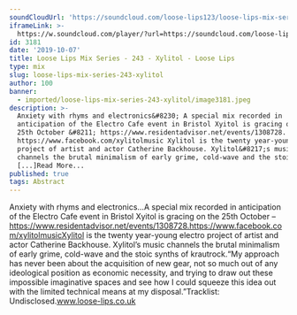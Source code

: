 ```yaml
---
soundCloudUrl: 'https://soundcloud.com/loose-lips123/loose-lips-mix-series-243-xylitol'
iframeLink: >-
  https://w.soundcloud.com/player/?url=https://soundcloud.com/loose-lips123/loose-lips-mix-series-243-xylitol&color=00aabb&auto_play=false&hide_related=false&show_comments=true&show_user=true&show_reposts=false
id: 3181
date: '2019-10-07'
title: Loose Lips Mix Series - 243 - Xylitol - Loose Lips
type: mix
slug: loose-lips-mix-series-243-xylitol
author: 100
banner:
  - imported/loose-lips-mix-series-243-xylitol/image3181.jpeg
description: >-
  Anxiety with rhyms and electronics&#8230; A special mix recorded in
  anticipation of the Electro Cafe event in Bristol Xyitol is gracing on the
  25th October &#8211; https://www.residentadvisor.net/events/1308728.
  https://www.facebook.com/xylitolmusic Xylitol is the twenty year-young electro
  project of artist and actor Catherine Backhouse. Xylitol&#8217;s music
  channels the brutal minimalism of early grime, cold-wave and the stoic synths
  [...]Read More...
published: true
tags: Abstract
---
```

Anxiety with rhyms and electronics…A special mix recorded in anticipation of the Electro Cafe event in Bristol Xyitol is gracing on the 25th October – https://www.residentadvisor.net/events/1308728.https://www.facebook.com/xylitolmusicXylitol is the twenty year-young electro project of artist and actor Catherine Backhouse. Xylitol’s music channels the brutal minimalism of early grime, cold-wave and the stoic synths of krautrock.“My approach has never been about the acquisition of new gear, not so much out of any ideological position as economic necessity, and trying to draw out these impossible imaginative spaces and see how I could squeeze this idea out with the limited technical means at my disposal.”Tracklist:  
Undisclosed.www.loose-lips.co.uk
